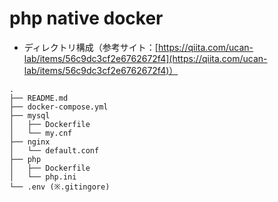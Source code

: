 # php native docker
+ ディレクトリ構成（参考サイト：[https://qiita.com/ucan-lab/items/56c9dc3cf2e6762672f4](https://qiita.com/ucan-lab/items/56c9dc3cf2e6762672f4)）

```
.
├── README.md 
├── docker-compose.yml
├── mysql
│   ├── Dockerfile
│   └── my.cnf
├── nginx
│   └── default.conf
├── php
│   ├── Dockerfile
│   └── php.ini
└── .env (※.gitingore)
```